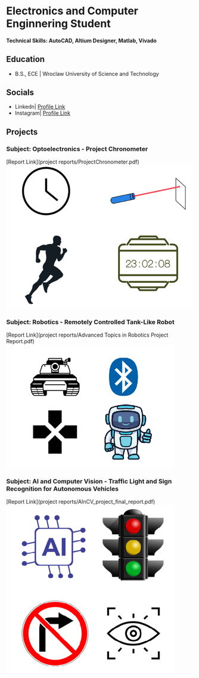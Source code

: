 # Electronics and Computer Enginnering Student 

#### Technical Skills: AutoCAD, Altium Designer, Matlab, Vivado

## Education 
- B.S., ECE | Wroclaw University of Science and Technology

## Socials
- Linkedn| [Profile Link](https://www.linkedin.com/in/azra-selvitop-a52869223/)
- Instagram| [Profile Link](https://www.instagram.com/azra.selvitop/)



## Projects
### Subject: Optoelectronics - Project Chronometer 
[Report Link](project reports/ProjectChronometer.pdf)
![explanation](images/chrono.png)

### Subject: Robotics - Remotely Controlled Tank-Like Robot
[Report Link](project reports/Advanced Topics in Robotics Project Report.pdf)
![explanation](images/robot.png)

### Subject: AI and Computer Vision - Traffic Light and Sign Recognition for Autonomous Vehicles
[Report Link](project reports/AInCV_project_final_report.pdf)
![explanation](images/ai_cv.png)


